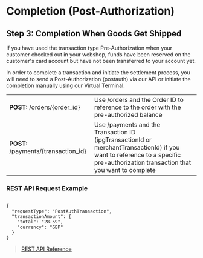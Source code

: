 
# Completion (Post-Authorization)

## Step 3: Completion When Goods Get Shipped

If you have used the transaction type Pre-Authorization when your customer checked out in your webshop, funds have been reserved on the customer's card account but have not been transferred to your account yet.

In order to complete a transaction and initiate the settlement process, you will need to send a Post-Authorization (postauth) via our API or initiate the completion manually using our Virtual Terminal.

|   |   |
|---|---|
|__POST:__ /orders/{order_id}| Use /orders and the Order ID to reference to the order with the pre-authorized balance |
| __POST:__ /payments/{transaction_id} | 	Use /payments and the Transaction ID <br/> (ipgTransactionId or merchantTransactionId) if you want to reference to a specific pre-authorization transaction that you want to complete |

### REST API Request Example

```
	
{
  "requestType": "PostAuthTransaction",
  "transactionAmount": {
    "total": "28.59",
    "currency": "GBP"
  }
}

```

> [REST API Reference](?path=docs/schemas-md/PaymentCardPreAuthTransaction.md)